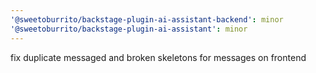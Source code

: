 ```yaml
---
'@sweetoburrito/backstage-plugin-ai-assistant-backend': minor
'@sweetoburrito/backstage-plugin-ai-assistant': minor
---
```


fix duplicate messaged and broken skeletons for messages on frontend
